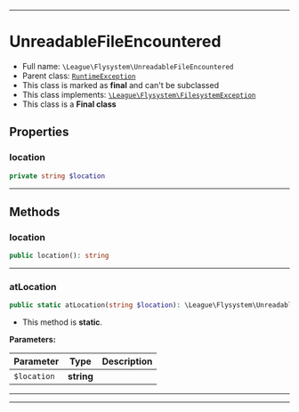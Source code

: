 ***

# UnreadableFileEncountered

* Full name: `\League\Flysystem\UnreadableFileEncountered`
* Parent class: [`RuntimeException`](../../RuntimeException.md)
* This class is marked as **final** and can't be subclassed
* This class implements:
  [`\League\Flysystem\FilesystemException`](./FilesystemException.md)
* This class is a **Final class**

## Properties

### location

```php
private string $location
```

***

## Methods

### location

```php
public location(): string
```

***

### atLocation

```php
public static atLocation(string $location): \League\Flysystem\UnreadableFileEncountered
```

* This method is **static**.

**Parameters:**

| Parameter | Type | Description |
|-----------|------|-------------|
| `$location` | **string** |  |

***


***

